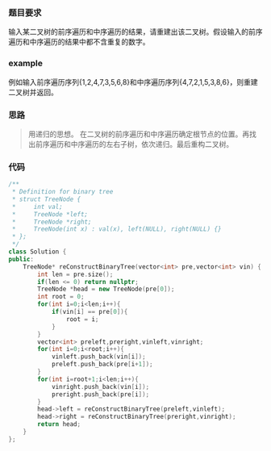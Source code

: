 ### 题目要求
输入某二叉树的前序遍历和中序遍历的结果，请重建出该二叉树。假设输入的前序遍历和中序遍历的结果中都不含重复的数字。
### example
例如输入前序遍历序列{1,2,4,7,3,5,6,8}和中序遍历序列{4,7,2,1,5,3,8,6}，则重建二叉树并返回。
### 思路
>用递归的思想。
在二叉树的前序遍历和中序遍历确定根节点的位置。再找出前序遍历和中序遍历的左右子树，依次递归。最后重构二叉树。
### 代码

```c++
/**
 * Definition for binary tree
 * struct TreeNode {
 *     int val;
 *     TreeNode *left;
 *     TreeNode *right;
 *     TreeNode(int x) : val(x), left(NULL), right(NULL) {}
 * };
 */
class Solution {
public:
    TreeNode* reConstructBinaryTree(vector<int> pre,vector<int> vin) {
        int len = pre.size();
        if(len <= 0) return nullptr;
        TreeNode *head = new TreeNode(pre[0]);
        int root = 0;
        for(int i=0;i<len;i++){
            if(vin[i] == pre[0]){
                root = i;
            }
        }
        vector<int> preleft,preright,vinleft,vinright;
        for(int i=0;i<root;i++){
            vinleft.push_back(vin[i]);
            preleft.push_back(pre[i+1]);
        }
        for(int i=root+1;i<len;i++){
            vinright.push_back(vin[i]);
            preright.push_back(pre[i]);
        }
        head->left = reConstructBinaryTree(preleft,vinleft);
        head->right = reConstructBinaryTree(preright,vinright);
        return head;
    }
};
